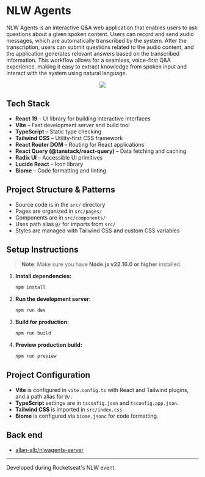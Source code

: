 # NLW Agents

NLW Agents is an interactive Q&A web application that enables users to ask questions about a given spoken content. Users can record and send audio messages, which are automatically transcribed by the system. After the transcription, users can submit questions related to the audio content, and the application generates relevant answers based on the transcribed information. This workflow allows for a seamless, voice-first Q&A experience, making it easy to extract knowledge from spoken input and interact with the system using natural language.

<p align="center">
   <img src="https://github.com/user-attachments/assets/4a6c8efe-d13f-4bd6-aa00-6a24070281c5" />
</p>

## Tech Stack

- **React 19** – UI library for building interactive interfaces
- **Vite** – Fast development server and build tool
- **TypeScript** – Static type checking
- **Tailwind CSS** – Utility-first CSS framework
- **React Router DOM** – Routing for React applications
- **React Query (@tanstack/react-query)** – Data fetching and caching
- **Radix UI** – Accessible UI primitives
- **Lucide React** – Icon library
- **Biome** – Code formatting and linting

## Project Structure & Patterns

- Source code is in the `src/` directory
- Pages are organized in `src/pages/`
- Components are in `src/components/`
- Uses path alias `@/` for imports from `src/`
- Styles are managed with Tailwind CSS and custom CSS variables

## Setup Instructions

> **Note**: Make sure you have **Node.js v22.16.0 or higher** installed.

1. **Install dependencies:**
   ```bash
   npm install
   ```
2. **Run the development server:**
   ```bash
   npm run dev
   ```
3. **Build for production:**
   ```bash
   npm run build
   ```
4. **Preview production build:**
   ```bash
   npm run preview
   ```

## Project Configuration

- **Vite** is configured in `vite.config.ts` with React and Tailwind plugins, and a path alias for `@/`.
- **TypeScript** settings are in `tsconfig.json` and `tsconfig.app.json`.
- **Tailwind CSS** is imported in `src/index.css`.
- **Biome** is configured via `biome.jsonc` for code formatting.

## Back end

- [allan-alb/nlwagents-server](https://github.com/allan-alb/nlwagents-server)

---

Developed during Rocketseat's NLW event.
